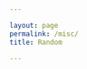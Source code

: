 ```yaml
---

layout: page
permalink: /misc/
title: Random

---
```


<html>
<head>
  <script> document.addEventListener('DOMContentLoaded',()=>{
    var c = document.getElementById("myCanvas");
    var n = 30,t = 10, flag;
    var myVar = setInterval(drawShape, 5); 
    function drawShape()
    {
      var ctx = c.getContext("2d");
      ctx.clearRect(0, 0, c.width, c.height);
      ctx.beginPath();
      for(var k =1; k<=n; k++)
      {
          flag = 1;
          var i = Math.floor(t/10);
          if( i < 360)
          {
            ctx.moveTo(100+50*Math.cos(k*i*Math.PI/180),100+50*Math.sin(k*i*Math.PI/180));        
            ctx.arc(100+50*Math.cos(k*i*Math.PI/180),100+50*Math.sin(k*i*Math.PI/180),4,0,2*Math.PI);

            ctx.moveTo(200-50*Math.cos(k*i*Math.PI/180),100-50*Math.sin(k*i*Math.PI/180));
            ctx.arc(200-50*Math.cos(k*i*Math.PI/180),100-50*Math.sin(k*i*Math.PI/180),4,0,2*Math.PI);
              flag = 0;
          }
      }
      t+=1;
    
    ctx.fillStyle = "#"+(t/4).toString(16)+(t/4).toString(16)+"ffff";
    ctx.fill();
    ctx.stroke();
      if(t > 720)
      {
          if(flag)
          {
              t = 0;
          }
          //clearTimeout(myVar);
        //t=0;
      }
    }
    
    });</script>

</head>
<body>
<div style="margin: auto;">
    <canvas id="myCanvas" height=200px style="padding-left: 0;
    padding-right: 0;
    margin-left: auto;
    margin-right: auto;
    display: block;"></canvas>
</div>

</body>
</html>

I converted RGB images into colored text [here](https://pixels-to-text.herokuapp.com/)  

Are you hungry? Order totally authentic food from [Cravings!](https://sudhansh.pythonanywhere.com/)  

# Useful Websites

I'm adding a list of useful websites that can be used for handy computations. Thanks to [Amit](https://amitrajaraman.github.io/) for many of these.

- [Differentiation of matrices](http://www.matrixcalculus.org/)
- [Merge PDFs](https://www.adobe.com/in/acrobat/online/merge-pdf.html#:~:text=Click%20the%20Select%20files%20button,Click%20Merge%20files.)
- [Remove Background from images](https://www.remove.bg/) - this is not free anymore :(
- [Image Color Picker](https://imagecolorpicker.com/)
- [Other png tool](https://onlinepngtools.com/)
- [LateX symbol decoder](https://detexify.kirelabs.org/classify.html)
- [Website word counter](https://wordcounter.net/website-word-count)
- [Numerical Analysis Simulators](https://atozmath.com/CONM/RungeKutta.aspx?q=meuler&m=1&q1=1%2b(x-y)%5e2%602%601%603%600.25%60meuler%600&dp=4&do=1#PrevPart)
- [Papers we love](https://github.com/papers-we-love/papers-we-love)
- [Algorithms for Decision Making](https://algorithmsbook.com/)
- [Machine Learning Concepts in depth](https://www.d2l.ai/)
- [Matrix Cookbook](https://www.math.uwaterloo.ca/~hwolkowi/matrixcookbook.pdf)
- [The best Geometric Processing Library](https://github.com/micycle1/PGS)
- [Probability theory nicely explained](https://almostsuremath.com)
- [More Machine Learning concepts in depth with everything covered](https://uvadlc-notebooks.readthedocs.io/en/latest/tutorial_notebooks/scaling/JAX/overview.html)

# Fun Websites

- [Oatmeal Comics](https://theoatmeal.com/comics/)
